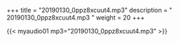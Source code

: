 +++
title = "20190130_0ppz8xcuut4.mp3"
description = " 20190130_0ppz8xcuut4.mp3 "
weight = 20
+++

{{< myaudio01 mp3="20190130_0ppz8xcuut4.mp3" >}}

